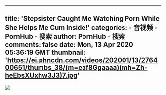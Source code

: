 
---
title: 'Stepsister Caught Me Watching Porn While She Helps Me Cum Inside!'
categories: 
    - 音视频
    - PornHub - 搜索
author: PornHub - 搜索
comments: false
date: Mon, 13 Apr 2020 05:36:19 GMT
thumbnail: 'https://ei.phncdn.com/videos/202001/13/276400651/thumbs_38/(m=eaf8Ggaaaa)(mh=Zh-heEbsXUxhw3J3)7.jpg'
---

<div>   
<img src="https://ei.phncdn.com/videos/202001/13/276400651/thumbs_38/(m=eaf8Ggaaaa)(mh=Zh-heEbsXUxhw3J3)7.jpg" referrerpolicy="no-referrer">  
</div>
            